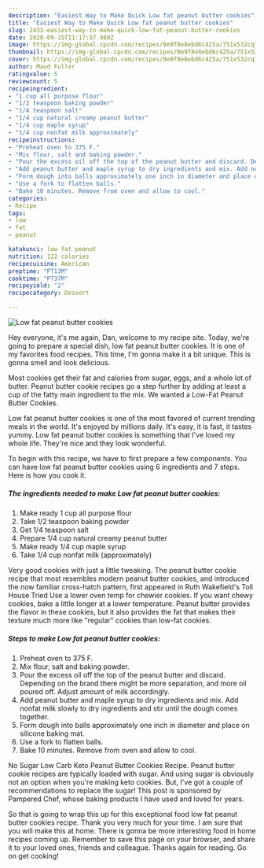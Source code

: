 ```yaml
---
description: "Easiest Way to Make Quick Low fat peanut butter cookies"
title: "Easiest Way to Make Quick Low fat peanut butter cookies"
slug: 2433-easiest-way-to-make-quick-low-fat-peanut-butter-cookies
date: 2020-09-15T11:17:57.980Z
image: https://img-global.cpcdn.com/recipes/0e9f8e8ebd6c425a/751x532cq70/low-fat-peanut-butter-cookies-recipe-main-photo.jpg
thumbnail: https://img-global.cpcdn.com/recipes/0e9f8e8ebd6c425a/751x532cq70/low-fat-peanut-butter-cookies-recipe-main-photo.jpg
cover: https://img-global.cpcdn.com/recipes/0e9f8e8ebd6c425a/751x532cq70/low-fat-peanut-butter-cookies-recipe-main-photo.jpg
author: Maud Fuller
ratingvalue: 5
reviewcount: 5
recipeingredient:
- "1 cup all purpose flour"
- "1/2 teaspoon baking powder"
- "1/4 teaspoon salt"
- "1/4 cup natural creamy peanut butter"
- "1/4 cup maple syrup"
- "1/4 cup nonfat milk approximately"
recipeinstructions:
- "Preheat oven to 375 F."
- "Mix flour, salt and baking powder."
- "Pour the excess oil off the top of the peanut butter and discard. Depending on the brand there might be more separation, and more oil poured off. Adjust amount of milk accordingly."
- "Add peanut butter and maple syrup to dry ingredients and mix. Add nonfat milk slowly to dry ingredients and stir until the dough comes together."
- "Form dough into balls approximately one inch in diameter and place on silicone baking mat."
- "Use a fork to flatten balls."
- "Bake 10 minutes. Remove from oven and allow to cool."
categories:
- Recipe
tags:
- low
- fat
- peanut

katakunci: low fat peanut 
nutrition: 122 calories
recipecuisine: American
preptime: "PT13M"
cooktime: "PT37M"
recipeyield: "2"
recipecategory: Dessert

---
```



![Low fat peanut butter cookies](https://img-global.cpcdn.com/recipes/0e9f8e8ebd6c425a/751x532cq70/low-fat-peanut-butter-cookies-recipe-main-photo.jpg)

Hey everyone, it's me again, Dan, welcome to my recipe site. Today, we're going to prepare a special dish, low fat peanut butter cookies. It is one of my favorites food recipes. This time, I'm gonna make it a bit unique. This is gonna smell and look delicious.

Most cookies get their fat and calories from sugar, eggs, and a whole lot of butter. Peanut butter cookie recipes go a step further by adding at least a cup of the fatty main ingredient to the mix. We wanted a Low-Fat Peanut Butter Cookies.

Low fat peanut butter cookies is one of the most favored of current trending meals in the world. It's enjoyed by millions daily. It's easy, it is fast, it tastes yummy. Low fat peanut butter cookies is something that I've loved my whole life. They're nice and they look wonderful.


To begin with this recipe, we have to first prepare a few components. You can have low fat peanut butter cookies using 6 ingredients and 7 steps. Here is how you cook it.

<!--inarticleads1-->

##### The ingredients needed to make Low fat peanut butter cookies:

1. Make ready 1 cup all purpose flour
1. Take 1/2 teaspoon baking powder
1. Get 1/4 teaspoon salt
1. Prepare 1/4 cup natural creamy peanut butter
1. Make ready 1/4 cup maple syrup
1. Take 1/4 cup nonfat milk (approximately)


Very good cookies with just a little tweaking. The peanut butter cookie recipe that most resembles modern peanut butter cookies, and introduced the now familiar cross-hatch pattern, first appeared in Ruth Wakefield&#39;s Toll House Tried Use a lower oven temp for chewier cookies. If you want chewy cookies, bake a little longer at a lower temperature. Peanut butter provides the flavor in these cookies, but it also provides the fat that makes their texture much more like &#34;regular&#34; cookies than low-fat cookies. 

<!--inarticleads2-->

##### Steps to make Low fat peanut butter cookies:

1. Preheat oven to 375 F.
1. Mix flour, salt and baking powder.
1. Pour the excess oil off the top of the peanut butter and discard. Depending on the brand there might be more separation, and more oil poured off. Adjust amount of milk accordingly.
1. Add peanut butter and maple syrup to dry ingredients and mix. Add nonfat milk slowly to dry ingredients and stir until the dough comes together.
1. Form dough into balls approximately one inch in diameter and place on silicone baking mat.
1. Use a fork to flatten balls.
1. Bake 10 minutes. Remove from oven and allow to cool.


No Sugar Low Carb Keto Peanut Butter Cookies Recipe. Peanut butter cookie recipes are typically loaded with sugar. And using sugar is obviously not an option when you&#39;re making keto cookies. But, I&#39;ve got a couple of recommendations to replace the sugar! This post is sponsored by Pampered Chef, whose baking products I have used and loved for years. 

So that is going to wrap this up for this exceptional food low fat peanut butter cookies recipe. Thank you very much for your time. I am sure that you will make this at home. There is gonna be more interesting food in home recipes coming up. Remember to save this page on your browser, and share it to your loved ones, friends and colleague. Thanks again for reading. Go on get cooking!

